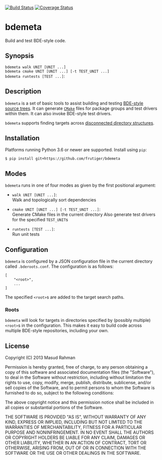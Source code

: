 [![Build Status](https://img.shields.io/travis/frutiger/bdemeta/master.svg?style=flat-square)](https://travis-ci.org/frutiger/bdemeta)
[![Coverage Status](https://img.shields.io/coveralls/frutiger/bdemeta/master.svg?style=flat-square)](https://coveralls.io/r/frutiger/bdemeta?branch=master)

# bdemeta

Build and test BDE-style code.

## Synopsis

`bdemeta walk UNIT [UNIT ...]`<br/>
`bdemeta cmake UNIT [UNIT ...] [-t TEST_UNIT ...]`<br/>
`bdemeta runtests [TEST ...]`:

## Description

`bdemeta` is a set of basic tools to assist building and testing [BDE-style
source trees](https://github.com/bloomberg/bde).  It can generate
[`CMake`](https://cmake.org) files for package groups and test drivers within
them.  It can also invoke BDE-style test drivers.

`bdemeta` supports finding targets across [disconnected directory
structures](#roots).

## Installation

Platforms running Python 3.6 or newer are supported.  Install using `pip`:

    $ pip install git+https://github.com/frutiger/bdemeta

## Modes

`bdemeta` runs in one of four modes as given by the first positional argument:

  * `walk UNIT [UNIT ...]`:<br/>
    Walk and topologically sort dependencies

  * `cmake UNIT [UNIT ...] [-t TEST_UNIT ...]`:<br/>
    Generate CMake files in the current directory
    Also generate test drivers for the specified `TEST_UNIT`s

  * `runtests [TEST ...]`:<br/>
    Run unit tests

## Configuration

`bdemeta` is configured by a JSON configuration file in the current directory
called `.bderoots.conf`.  The configuration is as follows:

    [
        "<root>",
        ...
    ]

The specified `<root>`s are added to the target search paths.

### Roots

`bdemeta` will look for targets in directories specified by (possibly multiple)
`<root>`s in the configuration.  This makes it easy to build code across
multiple BDE-style repositories, including your own.

## License

Copyright (C) 2013 Masud Rahman

Permission is hereby granted, free of charge, to any person obtaining a copy of
this software and associated documentation files (the "Software"), to deal in
the Software without restriction, including without limitation the rights to
use, copy, modify, merge, publish, distribute, sublicense, and/or sell copies
of the Software, and to permit persons to whom the Software is furnished to do
so, subject to the following conditions:

The above copyright notice and this permission notice shall be included in all
copies or substantial portions of the Software.

THE SOFTWARE IS PROVIDED "AS IS", WITHOUT WARRANTY OF ANY KIND, EXPRESS OR
IMPLIED, INCLUDING BUT NOT LIMITED TO THE WARRANTIES OF MERCHANTABILITY,
FITNESS FOR A PARTICULAR PURPOSE AND NONINFRINGEMENT. IN NO EVENT SHALL THE
AUTHORS OR COPYRIGHT HOLDERS BE LIABLE FOR ANY CLAIM, DAMAGES OR OTHER
LIABILITY, WHETHER IN AN ACTION OF CONTRACT, TORT OR OTHERWISE, ARISING FROM,
OUT OF OR IN CONNECTION WITH THE SOFTWARE OR THE USE OR OTHER DEALINGS IN THE
SOFTWARE.

